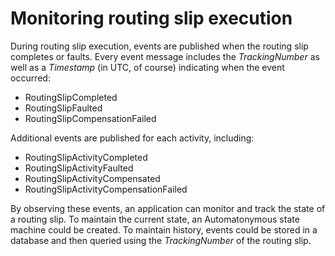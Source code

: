 # Monitoring routing slip execution

During routing slip execution, events are published when the routing slip completes or faults. Every 
event message includes the *TrackingNumber* as well as a *Timestamp* (in UTC, of course) indicating when the event occurred:

  * RoutingSlipCompleted
  * RoutingSlipFaulted
  * RoutingSlipCompensationFailed

Additional events are published for each activity, including:

  * RoutingSlipActivityCompleted
  * RoutingSlipActivityFaulted
  * RoutingSlipActivityCompensated
  * RoutingSlipActivityCompensationFailed

By observing these events, an application can monitor and track the state of a routing slip. To maintain the 
current state, an Automatonymous state machine could be created. To maintain history, events could be stored 
in a database and then queried using the *TrackingNumber* of the routing slip.

